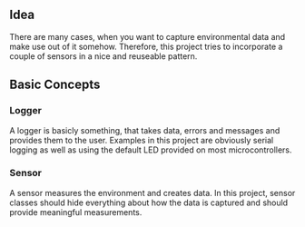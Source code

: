 ## Idea
There are many cases, when you want to capture environmental data and make use out of it somehow.
Therefore, this project tries to incorporate a couple of sensors in a nice and reuseable pattern.

## Basic Concepts
### Logger
A logger is basicly something, that takes data, errors and messages and provides them to the user. 
Examples in this project are obviously serial logging as well as using the default LED provided on most microcontrollers.
### Sensor
A sensor measures the environment and creates data. In this project, sensor classes should hide everything about how the data is captured and should provide meaningful measurements.
